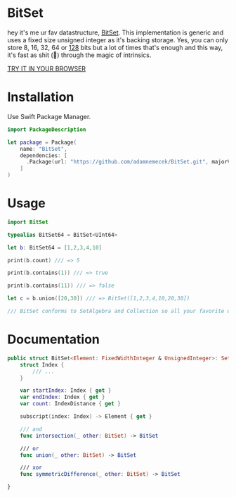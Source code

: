 # BitSet

hey it's me ur fav datastructure, [BitSet](https://en.wikipedia.org/wiki/Bit_array). This implementation is generic and uses a fixed size unsigned integer as it's backing storage. Yes, you can only store 8, 16, 32, 64 or [128](https://github.com/Jitsusama/UInt128) bits but a lot of times that's enough and this way, it's fast as shit (💩) through the magic of intrinsics.

[TRY IT IN YOUR BROWSER](http://swift.sandbox.bluemix.net/#/repl/5a1df029df5afc5405d01f3d)

# Installation
Use Swift Package Manager. 

```swift
import PackageDescription

let package = Package(
    name: "BitSet",
    dependencies: [
      .Package(url: "https://github.com/adamnemecek/BitSet.git", majorVersion: 1)
    ]
)
```

# Usage

```swift
import BitSet

typealias BitSet64 = BitSet<UInt64>

let b: BitSet64 = [1,2,3,4,10]

print(b.count) /// => 5

print(b.contains(1)) /// => true

print(b.contains(11)) /// => false

let c = b.union([20,30]) /// => BitSet([1,2,3,4,10,20,30])

/// BitSet conforms to SetAlgebra and Collection so all your favorite operations are supported.

```

# Documentation

```swift
public struct BitSet<Element: FixedWidthInteger & UnsignedInteger>: SetAlgebra, Collection, ExpressibleByArrayLiteral, CustomStringConvertible, Hashable {
    struct Index {
        /// ...
    }

    var startIndex: Index { get }
    var endIndex: Index { get }
    var count: IndexDistance { get }

    subscript(index: Index) -> Element { get }

    /// and
    func intersection(_ other: BitSet) -> BitSet

    /// or
    func union(_ other: BitSet) -> BitSet

    /// xor
    func symmetricDifference(_ other: BitSet) -> BitSet

}

```
